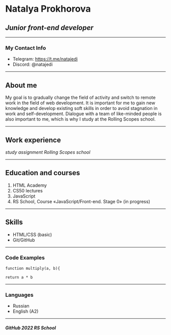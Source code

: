 
# __Natalya Prokhorova__                               

## *Junior front-end developer*

******************************************

### My Contact Info 
+ Telegram: https://t.me/natajedi
+ Discord: @natajedi

-----------------------------------------

## About me

My goal is to gradually change the field of activity and switch to remote work in the field of web development. It is important for me to gain new knowledge and develop existing soft skills in order to avoid stagnation in work and self-development. Dialogue with a team of like-minded people is also important to me, which is why I study at the Rolling Scopes school.

*********************************************

## Work experience
  _study assignment Rolling Scopes school_

**********************************************

## Education and courses

1. HTML Academy
2. CS50 lectures
3. JavaScript  
4. RS School, Course «JavaScript/Front-end. Stage 0» (in progress)

**********************************************

## Skills

* HTML/CSS (basic)
* Git/GitHub

***********************************************

### Code Examples

```
function multiply(a, b){

return a * b

```

*************************************************

### Languages

* Russian 
* English (A2)

-------------------------------------------

##### *GitHub             2022              RS School*    



